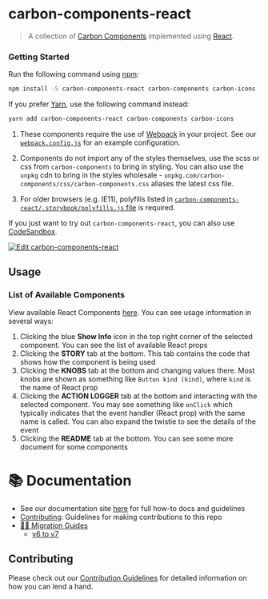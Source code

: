 # carbon-components-react

> A collection of [Carbon Components](https://github.com/IBM/carbon-components)
> implemented using [React](https://reactjs.org/).

### Getting Started

Run the following command using [npm](https://www.npmjs.com/):

```bash
npm install -S carbon-components-react carbon-components carbon-icons
```

If you prefer [Yarn](https://yarnpkg.com/en/), use the following command
instead:

```bash
yarn add carbon-components-react carbon-components carbon-icons
```

1. These components require the use of
   [Webpack](http://webpack.github.io/docs/tutorials/getting-started/) in your
   project. See our [`webpack.config.js`](/.storybook/webpack.config.js) for an
   example configuration.

2. Components do not import any of the styles themselves, use the scss or css
   from `carbon-components` to bring in styling. You can also use the `unpkg`
   cdn to bring in the styles wholesale -
   `unpkg.com/carbon-components/css/carbon-components.css` aliases the latest
   css file.

3. For older browsers (e.g. IE11), polyfills listed in
   [`carbon-components-react/.storybook/polyfills.js` file](./.storybook/polyfills.js)
   is required.

If you just want to try out `carbon-components-react`, you can also use
[CodeSandbox](https://codesandbox.io/s/github/carbon-design-system/carbon/tree/master/packages/react/examples/codesandbox).

[![Edit carbon-components-react](https://codesandbox.io/static/img/play-codesandbox.svg)](https://codesandbox.io/s/github/carbon-design-system/carbon/tree/master/packages/react/examples/codesandbox)

## Usage

### List of Available Components

View available React Components [here](http://react.carbondesignsystem.com). You
can see usage information in several ways:

1. Clicking the blue **Show Info** icon in the top right corner of the selected
   component. You can see the list of available React props
2. Clicking the **STORY** tab at the bottom. This tab contains the code that
   shows how the component is being used
3. Clicking the **KNOBS** tab at the bottom and changing values there. Most
   knobs are shown as something like `Button kind (kind)`, where `kind` is the
   name of React prop
4. Clicking the **ACTION LOGGER** tab at the bottom and interacting with the
   selected component. You may see something like `onClick` which typically
   indicates that the event handler (React prop) with the same name is called.
   You can also expand the twistie to see the details of the event
5. Clicking the **README** tab at the bottom. You can see some more document for
   some components

# :books: Documentation

- See our documentation site
  [here](http://carbondesignsystem.com/getting-started/developers) for full
  how-to docs and guidelines
- [Contributing](/.github/CONTRIBUTING.md): Guidelines for making contributions
  to this repo
- [🏃‍♀️ Migration Guides](./docs/migration)
  - [v6 to v7](./docs/migration/migrate-to-7.x.md)

## Contributing

Please check out our [Contribution Guidelines](./.github/CONTRIBUTING.md) for
detailed information on how you can lend a hand.
